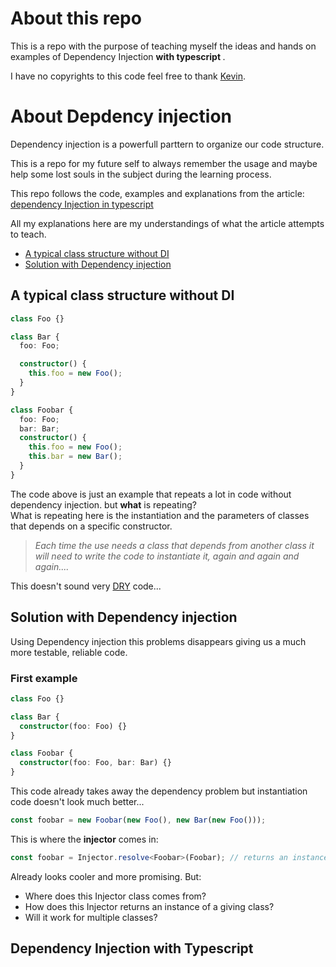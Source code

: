 # About this repo

This is a repo with the purpose of teaching myself the ideas and hands on examples of Dependency Injection <strong>with typescript
</strong>.

I have no copyrights to this code feel free to thank [Kevin](https://medium.com/@nehalist).

# About Depdency injection

Dependency injection is a powerfull parttern to organize our code structure.

This is a repo for my future self to always remember the usage and maybe help some lost souls in the subject during the learning process.

This repo follows the code, examples and explanations from the article: [dependency Injection in typescript](https://nehalist.io/dependency-injection-in-typescript/)

All my explanations here are my understandings of what the article attempts to teach.

- [A typical class structure without DI](#tipical-class-structure)
- [Solution with Dependency injection](#Solution-with-Dependency-injection)

## A typical class structure without DI

```ts
class Foo {}

class Bar {
  foo: Foo;

  constructor() {
    this.foo = new Foo();
  }
}

class Foobar {
  foo: Foo;
  bar: Bar;
  constructor() {
    this.foo = new Foo();
    this.bar = new Bar();
  }
}
```

The code above is just an example that repeats a lot in code without dependency injection. but <strong>what</strong> is repeating?<br>
What is repeating here is the instantiation and the parameters of classes that depends on a specific constructor.

> _Each time the use needs a class that depends from another class it will need to write the code to instantiate it, again and again and again...._

This doesn't sound very [DRY](https://deviq.com/don-t-repeat-yourself/) code...

## Solution with Dependency injection

Using Dependency injection this problems disappears giving us a much more testable, reliable code.

### First example

```ts
class Foo {}

class Bar {
  constructor(foo: Foo) {}
}

class Foobar {
  constructor(foo: Foo, bar: Bar) {}
}
```

This code already takes away the dependency problem but instantiation code doesn't look much better...

```ts
const foobar = new Foobar(new Foo(), new Bar(new Foo()));
```

This is where the <strong>injector</strong> comes in:

```ts
const foobar = Injector.resolve<Foobar>(Foobar); // returns an instance of Foobar, with all injected dependencies
```

Already looks cooler and more promising.
But:

- Where does this Injector class comes from?
- How does this Injector returns an instance of a giving class?
- Will it work for multiple classes?

## Dependency Injection with Typescript
